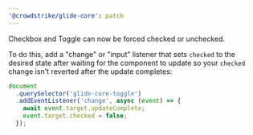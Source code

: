```yaml
---
'@crowdstrike/glide-core': patch
---
```


Checkbox and Toggle can now be forced checked or unchecked.

To do this, add a "change" or "input" listener that sets `checked` to the
desired state after waiting for the component to update so your `checked`
change isn't reverted after the update completes:

```ts
document
  .querySelector('glide-core-toggle')
  .addEventListener('change', async (event) => {
    await event.target.updateComplete;
    event.target.checked = false;
  });
```
